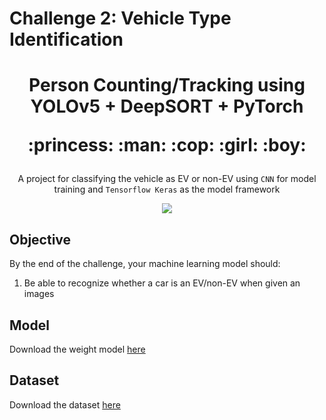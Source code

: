 # Challenge 2: Vehicle Type Identification</p>

<h1><p align="center">Person Counting/Tracking using YOLOv5 + DeepSORT + PyTorch</p>
<p align="center">:princess: :man: :cop: :girl: :boy:</p>
</h1>
<p align="center">A project for classifying the vehicle as EV or non-EV using <code>CNN</code> for model training and <code>Tensorflow Keras</code> as the model framework </p>
<p align="center"><img src="./data/images/result.gif"/></p>

## Objective
By the end of the challenge, your machine learning model should:
1. Be able to recognize whether a car is an EV/non-EV when given an images

## Model
Download the weight model [here](https://drive.google.com/file/d/1f7zMADBvtre6t3QzLCxcZ9jxN7KUvw1b/view?usp=sharing)

## Dataset 
Download the dataset [here](https://drive.google.com/drive/folders/1oSotGrEp4-nvImsO_EylApdxIWqgkbJS?usp=sharing)
